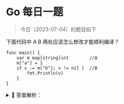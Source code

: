 # Go 每日一题

> 今日（2023-07-04）的题目如下

下面代码中 A B 两处应该怎么修改才能顺利编译？

```golang
func main() {
	var m map[string]int        //A
	m["a"] = 1
	if v := m["b"]; v != nil {  //B
		fmt.Println(v)
	}
}
```

<details>
<summary style="cursor: pointer">🔑 答案解析：</summary>
<div>

```golang
func main() {
	m := make(map[string]int)
	m["a"] = 1
	if v,ok := m["b"]; ok {
		fmt.Println(v)
	}
}
```

在 A 处只声明了 map m, 并没有分配内存空间，不能直接赋值，需要使用 make()，都提倡使用 make() 或者字面量的方式直接初始化 map。

B 处，`v,k := m["b"]` 当 key 为 b 的元素不存在的时候，v 会返回值类型对应的零值，k 返回 false。

---

### 4 楼

```golang
m :=make(map[string]int)        //必须初始化
if v,ok := m["b"]; ok  {  // ok==true 表示有这个键
```

</div>
</details>
